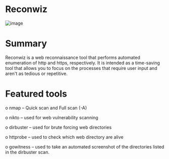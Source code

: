 # Reconwiz

![image](https://user-images.githubusercontent.com/82777195/132600915-33da24b4-468d-4ef8-9a03-108e8be71190.png)

# Summary
Reconwiz is a web reconnaissance tool that performs automated enumeration of http and https, respectively. It is intended as a time-saving tool that allows you to focus on the processes that require user input and aren't as tedious or repetitive. 

# Featured tools
o	nmap – Quick scan and Full scan (-A)

o	nikto – used for web vulnerability scanning

o	dirbuster – used for brute forcing web directories

o	httprobe – used to check which web directory are alive

o	gowitness – used to take an automated screenshot of the directories listed in the dirbuster scan.


